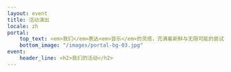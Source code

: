 ```yaml
---
layout: event
title: 活动演出
locale: zh
portal:
    top_text: <em>我们</em>表达<em>音乐</em>的灵感，充满着新鲜与无限可能的尝试，只为做出不一样的精彩。
    bottom_image: "/images/portal-bg-03.jpg"
event:
    header_line: <h2>我们的活动</h2>
---
```

